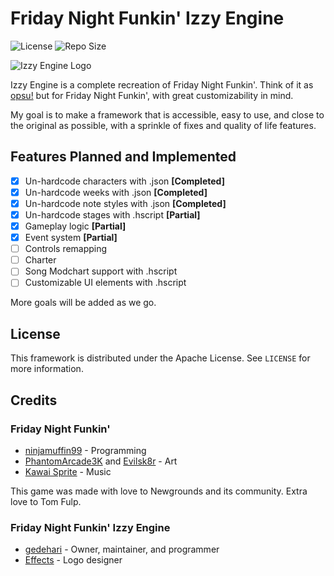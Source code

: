 # Friday Night Funkin' Izzy Engine

![License](https://img.shields.io/github/license/gedehari/Funkin-IzzyEngine?style=flat-square) ![Repo Size](https://img.shields.io/github/repo-size/gedehari/Funkin-IzzyEngine?style=flat-square)

![Izzy Engine Logo](img/IzzyEngineLogo.svg)

Izzy Engine is a complete recreation of Friday Night Funkin'. Think of it as [opsu!](https://github.com/itdelatrisu/opsu) but for Friday Night Funkin', with great customizability in mind.

My goal is to make a framework that is accessible, easy to use, and close to the original as possible, with a sprinkle of fixes and quality of life features.

## Features Planned and Implemented

- [X] Un-hardcode characters with .json **[Completed]**
- [X] Un-hardcode weeks with .json **[Completed]**
- [X] Un-hardcode note styles with .json **[Completed]**
- [X] Un-hardcode stages with .hscript **[Partial]**
- [X] Gameplay logic **[Partial]**
- [X] Event system **[Partial]**
- [ ] Controls remapping
- [ ] Charter
- [ ] Song Modchart support with .hscript
- [ ] Customizable UI elements with .hscript

More goals will be added as we go.

## License

This framework is distributed under the Apache License. See `LICENSE` for more information.

## Credits

### Friday Night Funkin'

- [ninjamuffin99](https://twitter.com/ninja_muffin99) - Programming
- [PhantomArcade3K](https://twitter.com/phantomarcade3k) and [Evilsk8r](https://twitter.com/evilsk8r) - Art
- [Kawai Sprite](https://twitter.com/kawaisprite) - Music

This game was made with love to Newgrounds and its community. Extra love to Tom Fulp.

### Friday Night Funkin' Izzy Engine

- [gedehari](https://twitter.com/gedehari) - Owner, maintainer, and programmer
- [Effects](https://www.youtube.com/channel/UCRwExVyoZ3Nw5sBzAlRJ6fw) - Logo designer
